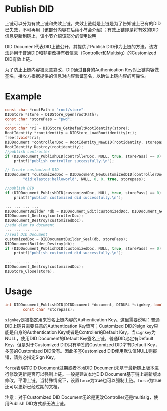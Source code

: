 # Publish DID

上链可以分为有效上链和失效上链。失效上链就是上链是为了告知链上已有的DID已失效，不可再用（该部分内容在后续小节会介绍）；有效上链即是将有效的DID信息更新到链上，该小节介绍该部分的使用说明

DID Document代表DID上链公开，其提供了Publish DID作为上链的方法。该方法适用于普通DID和非更改持有者信息（Controller和Multisig）的Customized DID有效上链。

为了防止上链内容被恶意篡改，DID通过自身的Authenication Key对上链内容做签名，接收方根据提供的信息对内容验证签名，以确认上链内容的可靠性。

# Example

```c
const char *rootPath = "root/store";
DIDStore *store = DIDStore_Open(rootPath);
const char *storePass = "pwd";
... ... ... ...
const char *ri = DIDStore_GetDefaultRootIdentity(store);
RootIdentity *rootidentity = DIDStore_LoadRootidentity(ri);
free((void*)ri);
DIDDocument *controllerDoc = RootIdentity_NewDID(rootidentity, storepass, "", true);
RootIdentity_Destroy(rootidentity);
//publish controller
if (DIDDocument_PublishDID(controllerDoc, NULL, true, storePass) == 0)
  	printf("publish controller successfully.\n");

// Create customized DID
DIDDocument *customizedDoc = DIDDocument_NewCustomizedDID(controllerDoc,
        "did:elastos:helloworld", NULL, 0, 0, true, storepass);

//publish DID
if (DIDDocument_PublishDID(customizedDoc, NULL, true, storePass) == 0)
  	printf("publish customized did successfully.\n");

... ... ... ...
DIDDocumentBuilder *db = DIDDocument_Edit(customizedDoc, DIDDocument_GetSubject(controllerDoc));
DIDDocument_Destroy(controllerDoc);
DIDDocument_Destroy(customizedDoc);
//add elem to document
... ... ... ... 
//seal DID Document
customizedDoc = DIDDocumentBuilder_Seal(db, storePass);
DIDDocumentBuilder_Destroy(db);
if (DIDDocument_PublishDID(customizedDoc, NULL, true, storePass) == 0)
  	printf("publish customized did successfully.\n");

... ... ... ...
DIDDocument_Destroy(customizedDoc);
DIDStore_Close(store);
```

# Usage

```c
int DIDDocument_PublishDID(DIDDocument *document, DIDURL *signkey, bool force,
        const char *storepass);
```

`signkey`是被指定用来签名上链内容的Authentication Key。这里需要说明：普通DID上链只需要任意的Authentication Key皆可；Customized DID的sign key只能是自身的Authentication Key或者是Controller的Default Key。当`signkey`为NULL，使用DID Document的Default Key签名上链，普通DID必定有Default Key，但是对于Customized DID只有单签的Customized DID才有Default Key，多签的Customized DID没有。因此多签Customized DID使用默认值NULL则报错，请务必指定Sign Key。

`force`表明在DID Document过期或者本地DID Document未基于最新链上版本进行修改更新是否可以强制上链。一般是建议本地DID Document基于链上最新版本修改，平滑上链。当特殊情况下，设置`force`为true也可以强制上链。`force`为true还可以更新已经过期的文档。

注意：对于Customized DID Document无论是更改Controller还是multisig，使用Publish DID方式都无法上链。

